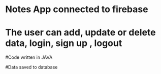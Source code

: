 # Notes App connected to firebase

# The user can add, update or delete data, login, sign up , logout

#Code written in JAVA 

#Data saved to database 
